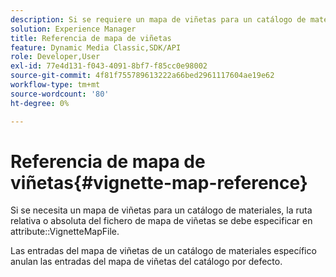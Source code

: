```yaml
---
description: Si se requiere un mapa de viñetas para un catálogo de materiales, la ruta relativa o absoluta del fichero de mapa de viñetas se debe especificar en el atributo VignetteMapFile.
solution: Experience Manager
title: Referencia de mapa de viñetas
feature: Dynamic Media Classic,SDK/API
role: Developer,User
exl-id: 77e4d131-f043-4091-8bf7-f85cc0e98002
source-git-commit: 4f81f755789613222a66bed2961117604ae19e62
workflow-type: tm+mt
source-wordcount: '80'
ht-degree: 0%

---
```


# Referencia de mapa de viñetas{#vignette-map-reference}

Si se necesita un mapa de viñetas para un catálogo de materiales, la ruta relativa o absoluta del fichero de mapa de viñetas se debe especificar en attribute::VignetteMapFile.

Las entradas del mapa de viñetas de un catálogo de materiales específico anulan las entradas del mapa de viñetas del catálogo por defecto.
